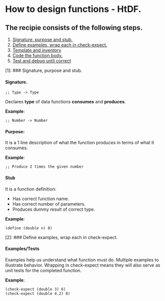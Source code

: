 # How to design functions - HtDF.

## The recipie consists of the following steps.

1. [Signature, purpose and stub.](1)
2. [Define examples, wrap each in check-expect.](2)
3. [Template and inventory](3)
4. [Code the function body.](4)
5. [Test and debug until correct](5)

[1]: ### Signature, purpose and stub.

#### Signature.

```
;; Type -> Type
```

Declares **type** of data functions **consumes** and **produces**.

**Example**: 

```
;; Number -> Number
```

#### Purpose:

It is a 1 line description of what the function produces in terms of what it consumes.

**Example**:

```
;; Produce 2 times the given number
```

#### Stub

It is a function definition:

* Has correct function name.
* Has correct number of parameters.
* Produces dummy result of correct type.

**Example**:

```
(define (double n) 0)
```

[2]: ### Define examples, wrap each in check-expect.

#### Examples/Tests

Examples help us understand what function must do.
Multiple examples to illustrate behavior.
Wrapping in check-expect means they will also serve as unit tests for the completed function.

**Example**:

```
(check-expect (double 3) 6)
(check-expect (double 4.2) 8)
```



